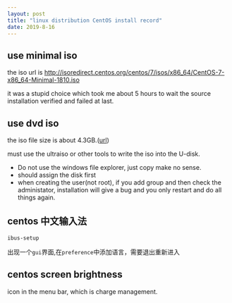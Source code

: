 ```yaml
---
layout: post
title: "linux distribution CentOS install record"
date: 2019-8-16
---
```


## use minimal iso

the iso url is http://isoredirect.centos.org/centos/7/isos/x86_64/CentOS-7-x86_64-Minimal-1810.iso

it was a stupid choice which took me about 5 hours to wait the source installation verified and failed at last.

## use dvd iso

the iso file size is about 4.3GB.([url](http://mirrors.tuna.tsinghua.edu.cn/centos/7.6.1810/isos/x86_64/CentOS-7-x86_64-DVD-1810.iso))

must use the ultraiso or other tools to write the iso into the U-disk.

+ Do not use the windows file explorer, just copy make no sense.
+ should assign the disk first
+ when creating the user(not root), if you add group and then check the administator, installation will give a bug and you only restart and do all things again.

## centos 中文输入法

```
ibus-setup
```

出现一个`gui`界面,在`preference`中添加语言，需要退出重新进入

## centos screen brightness

icon in the menu bar, which is charge management.



